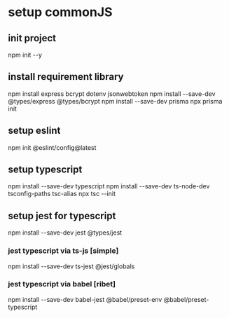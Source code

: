 # setup commonJS
## init project
npm init --y

## install requirement library
npm install express bcrypt dotenv jsonwebtoken
npm install --save-dev @types/express @types/bcrypt 
npm install --save-dev prisma
npx prisma init

## setup eslint
npm init @eslint/config@latest

## setup typescript
npm install --save-dev typescript
npm install --save-dev ts-node-dev tsconfig-paths tsc-alias
npx tsc --init

## setup jest for typescript
npm install --save-dev jest @types/jest

### jest typescript via ts-js [simple]
npm install --save-dev ts-jest @jest/globals

### jest typescript via babel [ribet]
npm install --save-dev babel-jest @babel/preset-env @babel/preset-typescript


